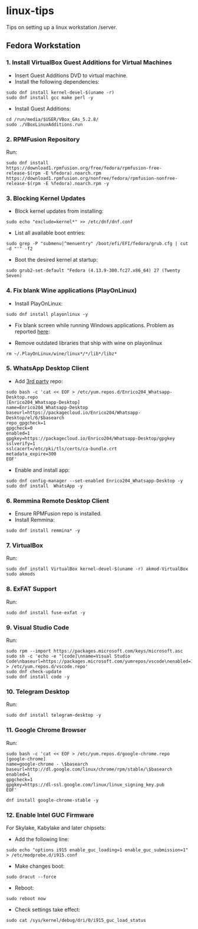 # linux-tips
Tips on setting up a linux workstation /server.

## Fedora Workstation

### 1. Install VirtualBox Guest Additions for Virtual Machines
- Insert Guest Additions DVD to virtual machine.
- Install the following dependencies:
```
sudo dnf install kernel-devel-$(uname -r)
sudo dnf install gcc make perl -y
```
- Install Guest Additions:
```
cd /run/media/$USER/VBox_GAs_5.2.8/
sudo ./VBoxLinuxAdditions.run
```

### 2. RPMFusion Repository
Run:
```
sudo dnf install https://download1.rpmfusion.org/free/fedora/rpmfusion-free-release-$(rpm -E %fedora).noarch.rpm https://download1.rpmfusion.org/nonfree/fedora/rpmfusion-nonfree-release-$(rpm -E %fedora).noarch.rpm -y
```


### 3. Blocking Kernel Updates
- Block kernel updates from installing:
```
sudo echo "exclude=kernel*" >> /etc/dnf/dnf.conf 
```

- List all available boot entries:
```
sudo grep -P "submenu|^menuentry" /boot/efi/EFI/fedora/grub.cfg | cut -d "'" -f2
```

- Boot the desired kernel at startup:
```
sudo grub2-set-default "Fedora (4.13.9-300.fc27.x86_64) 27 (Twenty Seven)
```

### 4. Fix blank Wine applications (PlayOnLinux)
- Install PlayOnLinux:
```
sudo dnf install playonlinux -y
```
- Fix blank screen while running Windows applications. Problem as reported [here](https://askubuntu.com/questions/976300/installing-microsoft-office-2010-in-ubuntu-17-10-with-playonlinux-does-not-proce):

- Remove outdated libraries that ship with wine on playonlinux
```
rm ~/.PlayOnLinux/wine/linux*/*/lib*/libz*
```

### 5. WhatsApp Desktop Client
- Add [3rd party](https://github.com/Enrico204/Whatsapp-Desktop) repo:
```
sudo bash -c 'cat << EOF > /etc/yum.repos.d/Enrico204_Whatsapp-Desktop.repo
[Enrico204_Whatsapp-Desktop]
name=Enrico204_Whatsapp-Desktop
baseurl=https://packagecloud.io/Enrico204/Whatsapp-Desktop/el/6/$basearch
repo_gpgcheck=1
gpgcheck=0
enabled=1
gpgkey=https://packagecloud.io/Enrico204/Whatsapp-Desktop/gpgkey
sslverify=1
sslcacert=/etc/pki/tls/certs/ca-bundle.crt
metadata_expire=300
EOF'
```
- Enable and install app:
```
sudo dnf config-manager --set-enabled Enrico204_Whatsapp-Desktop -y
sudo dnf install  WhatsApp -y
```

### 6. Remmina Remote Desktop Client
- Ensure RPMFusion repo is installed.
- Install Remmina:
```
sudo dnf install remmina* -y
```

### 7. VirtualBox
Run:
```
sudo dnf install VirtualBox kernel-devel-$(uname -r) akmod-VirtualBox
sudo akmods
```
### 8. ExFAT Support
Run:
```
sudo dnf install fuse-exfat -y
```

### 9. Visual Studio Code
Run:
```
sudo rpm --import https://packages.microsoft.com/keys/microsoft.asc
sudo sh -c 'echo -e "[code]\nname=Visual Studio Code\nbaseurl=https://packages.microsoft.com/yumrepos/vscode\nenabled=1\ngpgcheck=1\ngpgkey=https://packages.microsoft.com/keys/microsoft.asc" > /etc/yum.repos.d/vscode.repo'
sudo dnf check-update
sudo dnf install code -y
```

### 10. Telegram Desktop
Run:
```
sudo dnf install telegram-desktop -y
```

### 11. Google Chrome Browser
Run:
```
sudo bash -c 'cat << EOF > /etc/yum.repos.d/google-chrome.repo
[google-chrome]
name=google-chrome - \$basearch
baseurl=http://dl.google.com/linux/chrome/rpm/stable/\$basearch
enabled=1
gpgcheck=1
gpgkey=https://dl-ssl.google.com/linux/linux_signing_key.pub
EOF'

dnf install google-chrome-stable -y
```
### 12. Enable Intel GUC Firmware
For Skylake, Kabylake and later chipsets:
- Add the following line:
```
sudo echo "options i915 enable_guc_loading=1 enable_guc_submission=1" > /etc/modprobe.d/i915.conf
```
- Make changes boot:
```
sudo dracut --force
```
- Reboot:
```
sudo reboot now
```
- Check settings take effect:
```
sudo cat /sys/kernel/debug/dri/0/i915_guc_load_status
```
